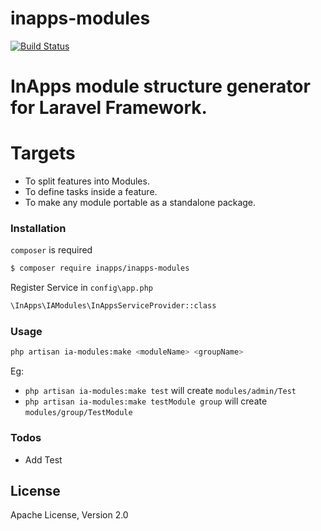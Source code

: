 # inapps-modules

[![Build Status](https://travis-ci.org/joemccann/dillinger.svg?branch=master)](https://travis-ci.org/joemccann/dillinger) 

# InApps module structure generator for Laravel Framework.

# Targets
  - To split features into Modules.
  - To define tasks inside a feature.
  - To make any module portable as a standalone package.

### Installation
`composer` is required
```sh
$ composer require inapps/inapps-modules
```
Register Service in `config\app.php`
```sh
\InApps\IAModules\InAppsServiceProvider::class
```

### Usage
```sh
php artisan ia-modules:make <moduleName> <groupName>
```
Eg: 
 - `php artisan ia-modules:make test` will create `modules/admin/Test`
 - `php artisan ia-modules:make testModule group` will create `modules/group/TestModule`

### Todos
 - Add Test

License
----
Apache License, Version 2.0
